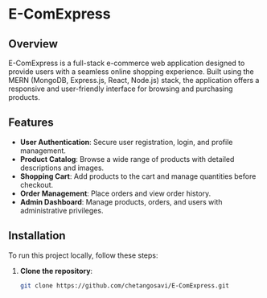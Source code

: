 # E-ComExpress

## Overview

E-ComExpress is a full-stack e-commerce web application designed to provide users with a seamless online shopping experience. Built using the MERN (MongoDB, Express.js, React, Node.js) stack, the application offers a responsive and user-friendly interface for browsing and purchasing products.

## Features

- **User Authentication**: Secure user registration, login, and profile management.
- **Product Catalog**: Browse a wide range of products with detailed descriptions and images.
- **Shopping Cart**: Add products to the cart and manage quantities before checkout.
- **Order Management**: Place orders and view order history.
- **Admin Dashboard**: Manage products, orders, and users with administrative privileges.

## Installation

To run this project locally, follow these steps:

1. **Clone the repository**:

   ```bash
   git clone https://github.com/chetangosavi/E-ComExpress.git
